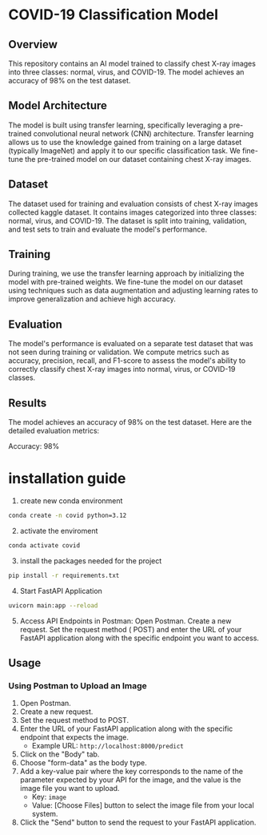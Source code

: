 # COVID-19 Classification Model

## Overview

This repository contains an AI model trained to classify chest X-ray images into three classes: normal, virus, and COVID-19. The model achieves an accuracy of 98% on the test dataset.

## Model Architecture

The model is built using transfer learning, specifically leveraging a pre-trained convolutional neural network (CNN) architecture. Transfer learning allows us to use the knowledge gained from training on a large dataset (typically ImageNet) and apply it to our specific classification task. We fine-tune the pre-trained model on our dataset containing chest X-ray images.

## Dataset

The dataset used for training and evaluation consists of chest X-ray images collected kaggle dataset. It contains images categorized into three classes: normal, virus, and COVID-19. The dataset is split into training, validation, and test sets to train and evaluate the model's performance.

## Training

During training, we use the transfer learning approach by initializing the model with pre-trained weights. We fine-tune the model on our dataset using techniques such as data augmentation and adjusting learning rates to improve generalization and achieve high accuracy.

## Evaluation

The model's performance is evaluated on a separate test dataset that was not seen during training or validation. We compute metrics such as accuracy, precision, recall, and F1-score to assess the model's ability to correctly classify chest X-ray images into normal, virus, or COVID-19 classes.

## Results

The model achieves an accuracy of 98% on the test dataset. Here are the detailed evaluation metrics:

Accuracy: 98%

# installation guide

1. create new conda environment

```bash
conda create -n covid python=3.12
```

2. activate the enviroment

```bash
conda activate covid
```

3. install the packages needed for the project

```bash
pip install -r requirements.txt
```

4. Start FastAPI Application

```bash
uvicorn main:app --reload
```

5. Access API Endpoints in Postman:
   Open Postman.
   Create a new request.
   Set the request method ( POST) and enter the URL of your FastAPI application along with the specific endpoint you want to access.

## Usage

### Using Postman to Upload an Image

1. Open Postman.
2. Create a new request.
3. Set the request method to POST.
4. Enter the URL of your FastAPI application along with the specific endpoint that expects the image.
   - Example URL: `http://localhost:8000/predict`
5. Click on the "Body" tab.
6. Choose "form-data" as the body type.
7. Add a key-value pair where the key corresponds to the name of the parameter expected by your API for the image, and the value is the image file you want to upload.
   - Key: `image`
   - Value: [Choose Files] button to select the image file from your local system.
8. Click the "Send" button to send the request to your FastAPI application.
